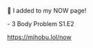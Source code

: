 🤖 I added to my NOW page!

\- 3 Body Problem S1.E2

[<span class="invisible">https://</span><span class="">mihobu.lol/now</span><span class="invisible"></span>](https://mihobu.lol/now)